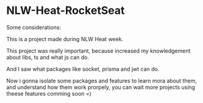 # NLW-Heat-RocketSeat

Some considerations:

This is a project made during NLW Heat week.

This project was really important, because increased my knowledgement about libs, ts and what js can do.

And I saw what packages like socket, prisma and jwt can do.

Now i gonna isolate some packages and features to learn mora about them, and understand how them work prorpely, you can wait more projects using theese features comming soon =)
